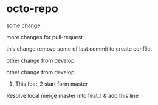 # octo-repo


some change

more changes for pull-request 

this change remove some of last commit to create conflict

other change from develop

other change from develop

1. This feat_2 start form master

Resolve local merge master into feat_1 & add this line